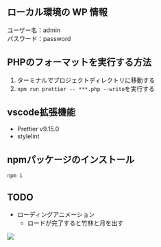 ## ローカル環境の WP 情報

ユーザー名：admin  
パスワード：password

## PHPのフォーマットを実行する方法

1. ターミナルでプロジェクトディレクトリに移動する
2. `npm run prettier -- ***.php --write`を実行する

## vscode拡張機能

- Prettier v9.15.0
- stylelint

## npmパッケージのインストール

```bash
npm i
```

## TODO

- ローディングアニメーション
  - ロードが完了すると竹林と月を出す

<img src="https://mpreview.aflo.com/At6yjohhrejN/afloimagemart_144168192.jpg">
